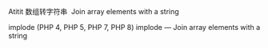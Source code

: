 Atitit 数组转字符串   Join array elements with a string



implode
(PHP 4, PHP 5, PHP 7, PHP 8)
implode — Join array elements with a string

